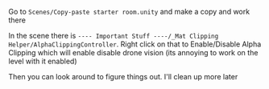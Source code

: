 Go to `Scenes/Copy-paste starter room.unity` and make a copy and work there

In the scene there is `---- Important Stuff ----/_Mat Clipping Helper/AlphaClippingController`. Right click on that to Enable/Disable Alpha Clipping which will enable disable drone vision (its annoying to work on the level with it enabled)

Then you can look around to figure things out. I'll clean up more later
